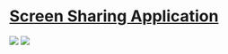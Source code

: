 # [Screen Sharing Application](https://github.com/tonghohin/screen-sharing)

![](https://img.shields.io/github/license/tonghohin/screen-sharing) ![](https://img.shields.io/github/last-commit/scillidan/screen-sharing/main?label=last%20commit%20(fork))
